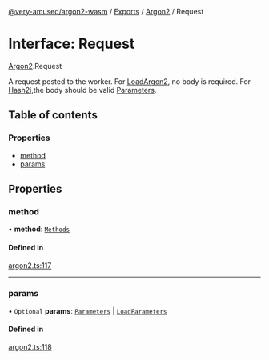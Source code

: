 [@very-amused/argon2-wasm](../README.md) / [Exports](../modules.md) / [Argon2](../modules/Argon2.md) / Request

# Interface: Request

[Argon2](../modules/Argon2.md).Request

A request posted to the worker.
For [LoadArgon2](../enums/Argon2.Methods.md#loadargon2), no body is required.
For [Hash2i](../enums/Argon2.Methods.md#hash2i),the body should be valid [Parameters](Argon2.Parameters.md).

## Table of contents

### Properties

- [method](Argon2.Request.md#method)
- [params](Argon2.Request.md#params)

## Properties

### method

• **method**: [`Methods`](../enums/Argon2.Methods.md)

#### Defined in

[argon2.ts:117](https://github.com/very-amused/argon2-wasm/blob/8f74821/src/argon2.ts#L117)

___

### params

• `Optional` **params**: [`Parameters`](Argon2.Parameters.md) \| [`LoadParameters`](Argon2.LoadParameters.md)

#### Defined in

[argon2.ts:118](https://github.com/very-amused/argon2-wasm/blob/8f74821/src/argon2.ts#L118)
